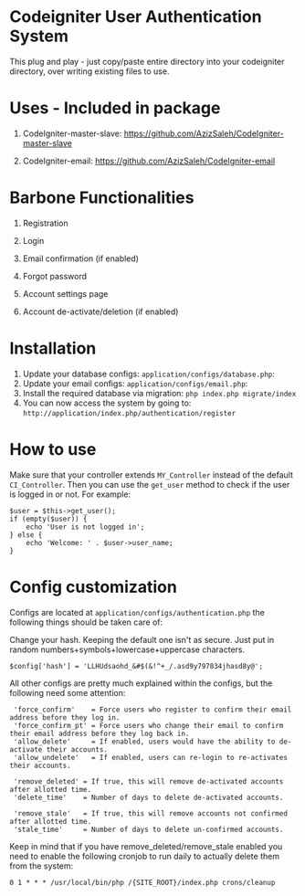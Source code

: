 # Codeigniter User Authentication System

This plug and play - just copy/paste entire directory into your codeigniter directory, over writing existing files to use.

# Uses - Included in package

1. CodeIgniter-master-slave: https://github.com/AzizSaleh/CodeIgniter-master-slave

2. CodeIgniter-email: https://github.com/AzizSaleh/CodeIgniter-email

# Barbone Functionalities

1. Registration

2. Login

3. Email confirmation (if enabled)

4. Forgot password

5. Account settings page

6. Account de-activate/deletion (if enabled)


# Installation

1. Update your database configs: `application/configs/database.php`:
2. Update your email configs: `application/configs/email.php`:
3. Install the required database via migration: `php index.php migrate/index`
4. You can now access the system by going to: `http://application/index.php/authentication/register`

# How to use

Make sure that your controller extends `MY_Controller` instead of the default `CI_Controller`. Then you can use the `get_user` method to check if the user is logged in or not. For example:

```
$user = $this->get_user();
if (empty($user)) {
    echo 'User is not logged in';
} else {
    echo 'Welcome: ' . $user->user_name;
}
```

# Config customization

Configs are located at `application/configs/authentication.php` the following things should be taken care of:

Change your hash. Keeping the default one isn't as secure. Just put in random numbers+symbols+lowercase+uppercase characters.

```
$config['hash'] = 'LLHUdsaohd_&#$(&!^+_/.asd9y797834jhasd8y@';
```

All other configs are pretty much explained within the configs, but the following need some attention:

```
 'force_confirm'    = Force users who register to confirm their email address before they log in.
 'force_confirm_pt' = Force users who change their email to confirm their email address before they log back in.
 'allow_delete'     = If enabled, users would have the ability to de-activate their accounts.
 'allow_undelete'   = If enabled, users can re-login to re-activates their accounts.

 'remove_deleted' = If true, this will remove de-activated accounts after allotted time.
 'delete_time'    = Number of days to delete de-activated accounts.

 'remove_stale'   = If true, this will remove accounts not confirmed after allotted time.
 'stale_time'     = Number of days to delete un-confirmed accounts.
```

Keep in mind that if you have remove_deleted/remove_stale enabled you need to enable the following cronjob to run daily to actually delete them from the system:

```
0 1 * * * /usr/local/bin/php /{SITE_ROOT}/index.php crons/cleanup
```